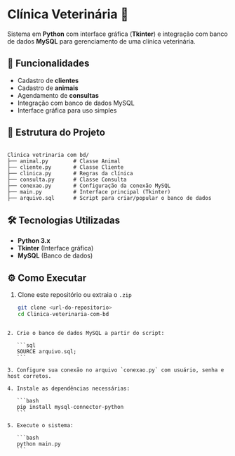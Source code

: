 
# Clínica Veterinária 🐾

Sistema em **Python** com interface gráfica (**Tkinter**) e integração com banco de dados **MySQL** para gerenciamento de uma clínica veterinária.

## 🚀 Funcionalidades
- Cadastro de **clientes**
- Cadastro de **animais**
- Agendamento de **consultas**
- Integração com banco de dados MySQL
- Interface gráfica para uso simples

## 📂 Estrutura do Projeto
```

Clinica vetrinaria com bd/
├── animal.py        # Classe Animal
├── cliente.py       # Classe Cliente
├── clinica.py       # Regras da clínica
├── consulta.py      # Classe Consulta
├── conexao.py       # Configuração da conexão MySQL
├── main.py          # Interface principal (Tkinter)
├── arquivo.sql      # Script para criar/popular o banco de dados

````

## 🛠️ Tecnologias Utilizadas
- **Python 3.x**
- **Tkinter** (Interface gráfica)
- **MySQL** (Banco de dados)

## ⚙️ Como Executar

1. Clone este repositório ou extraia o `.zip`
   ```bash
   git clone <url-do-repositorio>
   cd Clinica-veterinaria-com-bd
````

2. Crie o banco de dados MySQL a partir do script:

   ```sql
   SOURCE arquivo.sql;
   ```

3. Configure sua conexão no arquivo `conexao.py` com usuário, senha e host corretos.

4. Instale as dependências necessárias:

   ```bash
   pip install mysql-connector-python
   ```

5. Execute o sistema:

   ```bash
   python main.py
   ```
